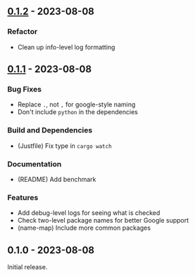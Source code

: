 ## [0.1.2] - 2023-08-08

### Refactor
- Clean up info-level log formatting

[0.1.2]: https://github.com/lukehsiao/git-stats/compare/v0.1.1...v0.1.2


## [0.1.1] - 2023-08-08

### Bug Fixes
- Replace `.`, not `,` for google-style naming
- Don't include `python` in the dependencies

### Build and Dependencies
- (Justfile) Fix type in `cargo watch`

### Documentation
- (README) Add benchmark

### Features
- Add debug-level logs for seeing what is checked
- Check two-level package names for better Google support
- (name-map) Include more common packages

[0.1.1]: https://github.com/lukehsiao/git-stats/compare/v0.1.0...v0.1.1

## 0.1.0 - 2023-08-08

Initial release.
